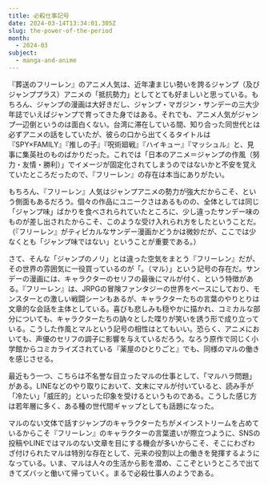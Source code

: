 ```yaml
---
title: 必殺仕事記号
date: 2024-03-14T13:34:01.305Z
slug: the-power-of-the-period
month:
  - 2024-03
subject:
  - manga-and-anime
---
```

『葬送のフリーレン』のアニメ人気は、近年凄まじい勢いを誇るジャンプ（及びジャンププラス）アニメの「抵抗勢力」としてとても好ましいと思っている。もちろん、ジャンプの漫画は大好きだし、ジャンプ・マガジン・サンデーの三大少年誌でいえばジャンプで育ってきた身ではある。それでも、アニメ人気がジャンプ一辺倒というのは面白くない。台湾に滞在している間、知り合った同世代とは必ずアニメの話をしていたが、彼らの口から出てくるタイトルは『SPY×FAMILY』『推しの子』『呪術廻戦』『ハイキュー』『マッシュル』と、見事に集英社のものばかりだった。これでは「日本のアニメ＝ジャンプの作風（努力・友情・勝利）」でイメージが固定化されてしまうのではないかと不安を覚えていたところだったので、『フリーレン』の存在は本当にありがたい。

もちろん、『フリーレン』人気はジャンプアニメの勢力が強大だからこそ、という側面もあるだろう。個々の作品にユニークさはあるものの、全体としては同じ「ジャンプ味」ばかりを食べされられていたところに、少し違ったサンデー味のものが差し出されたからこそ、このような受け入れられ方をしたということだ。（『フリーレン』がティピカルなサンデー漫画かどうかは微妙だが、ここでは少なくとも「ジャンプ味ではない」ということが重要である。）

さて、そんな「ジャンプのノリ」とは違った空気をまとう『フリーレン』だが、その世界の雰囲気に一役買っているのが「。（マル）」という記号の存在だ。サンデーの漫画には、キャラクターのセリフの最後にマルが付く、という特徴がある。『フリーレン』は、JRPGの冒険ファンタジーの世界をベースにしており、モンスターとの激しい戦闘シーンもあるが、キャラクターたちの言葉のやりとりは文章的な会話を主体としている。喜びも悲しみも穏やかに描かれ、コミカルな部分についても、キャラクターたちの訥々とした喋りが笑いを誘う形で成り立っている。こうした作風とマルという記号の相性はとてもいい。恐らく、アニメにおいても、声優のセリフの調子に影響を与えているだろう。なろう原作で同じく小学館からコミカライズされている『薬屋のひとりごと』でも、同様のマルの働きを感じさせる。

最近もう一つ、こちらは不名誉な目立ったマルの仕事として、「マルハラ問題」がある。LINEなどのやり取りにおいて、文末にマルが付いていると、読み手が「冷たい」「威圧的」といった印象を受けるというものである。こうした感じ方は若年層に多く、ある種の世代間ギャップとしても話題になった。

マルのない文体で話すジャンプのキャラクターたちがメインストリームを占めているからこそ『フリーレン』のキャラクターの言葉遣いが際立つように、SNSの投稿やLINEではマルのない文章を目にする機会が多いからこそ、そこにわざわざ付けられたマルは特別な存在として、元来の役割以上の働きを発揮するようになっている。いま、マルは人々の生活から影を潜め、ここぞというところで出てきてズバッと働いて帰っていく。まるで必殺仕事人のようである。